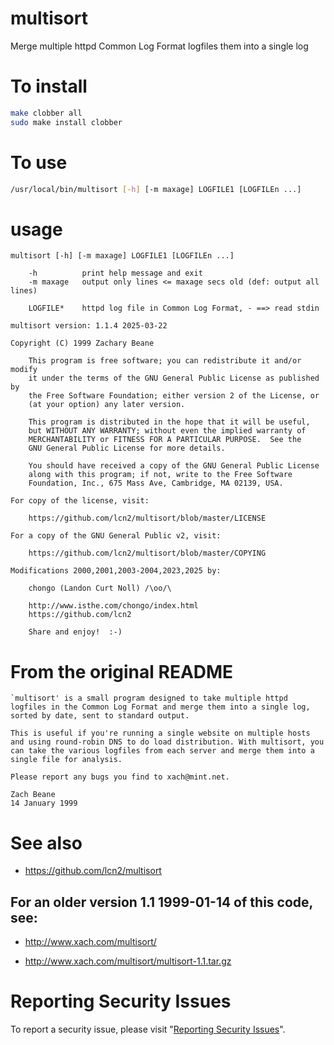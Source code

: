 # multisort

Merge multiple httpd Common Log Format logfiles them into a single log


# To install

```sh
make clobber all
sudo make install clobber
```

# To use

```sh
/usr/local/bin/multisort [-h] [-m maxage] LOGFILE1 [LOGFILEn ...]
```


# usage

```
multisort [-h] [-m maxage] LOGFILE1 [LOGFILEn ...]

    -h          print help message and exit
    -m maxage   output only lines <= maxage secs old (def: output all lines)

    LOGFILE*    httpd log file in Common Log Format, - ==> read stdin

multisort version: 1.1.4 2025-03-22

Copyright (C) 1999 Zachary Beane

    This program is free software; you can redistribute it and/or modify
    it under the terms of the GNU General Public License as published by
    the Free Software Foundation; either version 2 of the License, or
    (at your option) any later version.

    This program is distributed in the hope that it will be useful,
    but WITHOUT ANY WARRANTY; without even the implied warranty of
    MERCHANTABILITY or FITNESS FOR A PARTICULAR PURPOSE.  See the
    GNU General Public License for more details.

    You should have received a copy of the GNU General Public License
    along with this program; if not, write to the Free Software
    Foundation, Inc., 675 Mass Ave, Cambridge, MA 02139, USA.

For copy of the license, visit:

    https://github.com/lcn2/multisort/blob/master/LICENSE

For a copy of the GNU General Public v2, visit:

    https://github.com/lcn2/multisort/blob/master/COPYING

Modifications 2000,2001,2003-2004,2023,2025 by:

    chongo (Landon Curt Noll) /\oo/\

    http://www.isthe.com/chongo/index.html
    https://github.com/lcn2

    Share and enjoy!  :-)
```


# From the original README

    `multisort' is a small program designed to take multiple httpd
    logfiles in the Common Log Format and merge them into a single log,
    sorted by date, sent to standard output.

    This is useful if you're running a single website on multiple hosts
    and using round-robin DNS to do load distribution. With multisort, you
    can take the various logfiles from each server and merge them into a
    single file for analysis.

    Please report any bugs you find to xach@mint.net.

    Zach Beane
    14 January 1999


# See also

* https://github.com/lcn2/multisort


## For an older version 1.1 1999-01-14 of this code, see:

* http://www.xach.com/multisort/

* http://www.xach.com/multisort/multisort-1.1.tar.gz


# Reporting Security Issues

To report a security issue, please visit "[Reporting Security Issues](https://github.com/lcn2/multisort/security/policy)".
